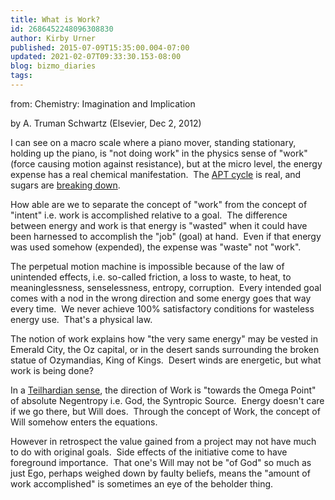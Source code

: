 ```yaml
---
title: What is Work?
id: 2686452248096308830
author: Kirby Urner
published: 2015-07-09T15:35:00.004-07:00
updated: 2021-02-07T09:33:30.153-08:00
blog: bizmo_diaries
tags: 
---
```


[](https://www.flickr.com/photos/kirbyurner/50918542783/in/dateposted-public/)

from:  Chemistry: Imagination and Implication 

by A. Truman Schwartz (Elsevier, Dec 2, 2012)

I can see on a macro scale where a piano mover, standing stationary, holding up the piano, is "not doing work" in the physics sense of "work" (force causing motion against resistance), but at the micro level, the energy expense has a real chemical manifestation.  The [APT cycle](http://hyperphysics.phy-astr.gsu.edu/hbase/biology/atp.html) is real, and sugars are [breaking down](http://www.biologyreference.com/Ma-Mo/Metabolism-Human.html).

How able are we to separate the concept of "work" from the concept of "intent" i.e. work is accomplished relative to a goal.  The difference between energy and work is that energy is "wasted" when it could have been harnessed to accomplish the "job" (goal) at hand.  Even if that energy was used somehow (expended), the expense was "waste" not "work".

The perpetual motion machine is impossible because of the law of unintended effects, i.e. so-called friction, a loss to waste, to heat, to meaninglessness, senselessness, entropy, corruption.  Every intended goal comes with a nod in the wrong direction and some energy goes that way every time.  We never achieve 100% satisfactory conditions for wasteless energy use.  That's a physical law.

The notion of work explains how "the very same energy" may be vested in Emerald City, the Oz capital, or in the desert sands surrounding the broken statue of Ozymandias, King of Kings.  Desert winds are energetic, but what work is being done?

In a [Teilhardian sense](http://mybizmo.blogspot.com/2012/04/science-religion.html), the direction of Work is "towards the Omega Point" of absolute Negentropy i.e. God, the Syntropic Source.  Energy doesn't care if we go there, but Will does.  Through the concept of Work, the concept of Will somehow enters the equations.

However in retrospect the value gained from a project may not have much to do with original goals.  Side effects of the initiative come to have foreground importance.  That one's Will may not be "of God" so much as just Ego, perhaps weighed down by faulty beliefs, means the "amount of work accomplished" is sometimes an eye of the beholder thing.